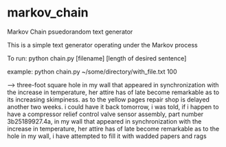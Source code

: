 # markov_chain
Markov Chain psuedorandom text generator

This is a simple text generator operating under the Markov process

To run:
python chain.py [filename] [length of desired sentence]

example: 
python chain.py ~/some/directory/with_file.txt 100

--> three-foot square hole in my wall that appeared in synchronization with the increase in temperature, her attire has of late become remarkable as to its increasing skimpiness. as to the yellow pages repair shop is delayed another two weeks. i could have it back tomorrow, i was told, if i happen to have a compressor relief control valve sensor assembly, part number 3b25189927.4a, in my wall that appeared in synchronization with the increase in temperature, her attire has of late become remarkable as to the hole in my wall, i have attempted to fill it with wadded papers and rags
